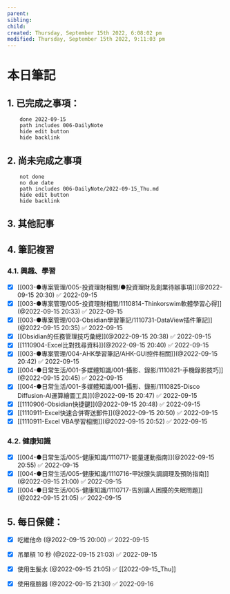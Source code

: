 ```yaml
---
parent: 
sibling: 
child: 
created: Thursday, September 15th 2022, 6:08:02 pm
modified: Thursday, September 15th 2022, 9:11:03 pm
---
```


# 本日筆記

## 1. 已完成之事項：
```tasks
	done 2022-09-15
	path includes 006-DailyNote
	hide edit button 
	hide backlink
```

## 2. 尚未完成之事項
```tasks
	not done
	no due date
	path includes 006-DailyNote/2022-09-15_Thu.md
	hide edit button 
	hide backlink
```

## 3. 其他記事

## 4. 筆記複習
### 4.1. 興趣、學習
- [x] [[003-●專案管理/005-投資理財相關/●投資理財及創業待辦事項]](@2022-09-15 20:30) ✅ 2022-09-15
- [x] [[003-●專案管理/005-投資理財相關/1110814-Thinkorswim軟體學習心得]](@2022-09-15 20:33) ✅ 2022-09-15
- [x] [[003-●專案管理/003-Obsidian學習筆記/1110731-DataView插件筆記]](@2022-09-15 20:35) ✅ 2022-09-15
- [x] [[Obsidian的任務管理技巧彙總]](@2022-09-15 20:38) ✅ 2022-09-15
- [x] [[1110904-Excel比對找尋資料]](@2022-09-15 20:40) ✅ 2022-09-15
- [x] [[003-●專案管理/004-AHK學習筆記/AHK-GUI控件相關]](@2022-09-15 20:42) ✅ 2022-09-15
- [x] [[004-●日常生活/001-多媒體知識/001-攝影、錄影/1110821-手機錄影技巧]](@2022-09-15 20:45) ✅ 2022-09-15
- [x] [[004-●日常生活/001-多媒體知識/001-攝影、錄影/1110825-Disco Diffusion-AI運算繪圖工具]](@2022-09-15 20:47) ✅ 2022-09-15
- [x] [[1110906-Obsidian快捷鍵]](@2022-09-15 20:48) ✅ 2022-09-15
- [x] [[1110911-Excel快速合併寄送郵件]](@2022-09-15 20:50) ✅ 2022-09-15
- [x] [[1110911-Excel VBA學習相關]](@2022-09-15 20:52) ✅ 2022-09-15

### 4.2. 健康知識
- [x] [[004-●日常生活/005-健康知識/1110717-能量運動指南]](@2022-09-15 20:55) ✅ 2022-09-15
- [x] [[004-●日常生活/005-健康知識/1110716-甲狀腺失調調理及預防指南]](@2022-09-15 21:00) ✅ 2022-09-15
- [x] [[004-●日常生活/005-健康知識/1110717-告別讓人困擾的失眠問題]](@2022-09-15 21:05) ✅ 2022-09-15

## 5. 每日保健：
- [x] 吃維他命 (@2022-09-15 20:00) ✅ 2022-09-15
- [x] 吊單槓 10 秒 (@2022-09-15 21:03) ✅ 2022-09-15
- [x] 使用生髮水 (@2022-09-15 21:05) ✅ [[2022-09-15_Thu]] 
- [x] 使用瘦臉器 (@2022-09-15 21:30) ✅ 2022-09-16


